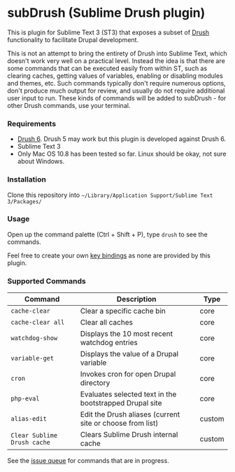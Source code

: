 subDrush (Sublime Drush plugin)
===============================

This is plugin for Sublime Text 3 (ST3) that exposes a subset of [Drush](https://drupal.org/project/drush) functionality to facilitate Drupal development.

This is not an attempt to bring the entirety of Drush into Sublime Text, which doesn't work very well on a practical level. Instead the idea is that there are some commands that can be executed easily from within ST, such as clearing caches, getting values of variables, enabling or disabling modules and themes, etc. Such commands typically don't require numerous options, don't produce much output for review, and usually do not require additional user input to run. These kinds of commands will be added to subDrush - for other Drush commands, use your terminal.

### Requirements

- [Drush 6](https://drupal.org/project/drush). Drush 5 may work but this plugin is developed against Drush 6.
- Sublime Text 3
- Only Mac OS 10.8 has been tested so far. Linux should be okay, not sure about Windows.

### Installation

Clone this repository into `~/Library/Application Support/Sublime Text 3/Packages/`

### Usage

Open up the command palette (Ctrl + Shift + P), type `drush` to see the commands.

Feel free to create your own [key bindings](http://docs.sublimetext.info/en/latest/reference/key_bindings.html) as none are provided by this plugin.

### Supported Commands

| Command                     | Description                                               | Type   |
|-----------------------------|-----------------------------------------------------------|--------|
| `cache-clear`               | Clear a specific cache bin                                | core   |
| `cache-clear all`           | Clear all caches                                          | core   |
| `watchdog-show`             | Displays the 10 most recent watchdog entries              | core   |
| `variable-get`              | Displays the value of a Drupal variable                   | core   |
| `cron`                      | Invokes cron for open Drupal directory                    | core   |
| `php-eval`                  | Evaluates selected text in the bootstrapped Drupal site   | core   |
| `alias-edit`                | Edit the Drush aliases (current site or choose from list) | custom |
| `Clear Sublime Drush cache` | Clears Sublime Drush internal cache                       | custom |

See the [issue queue](https://github.com/kostajh/subDrush/issues) for commands that are in progress.
